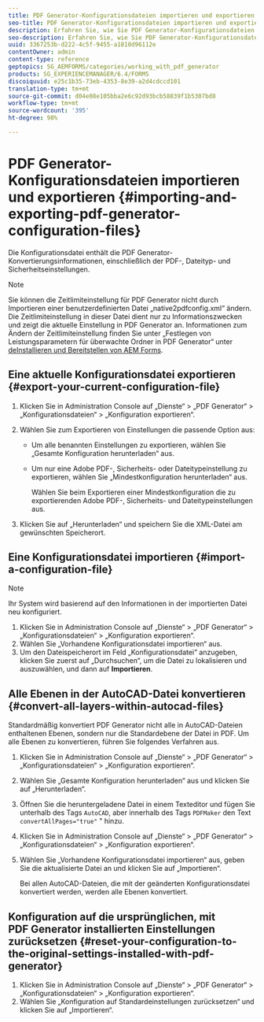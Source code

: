 ```yaml
---
title: PDF Generator-Konfigurationsdateien importieren und exportieren
seo-title: PDF Generator-Konfigurationsdateien importieren und exportieren
description: Erfahren Sie, wie Sie PDF Generator-Konfigurationsdateien importieren und exportieren.
seo-description: Erfahren Sie, wie Sie PDF Generator-Konfigurationsdateien importieren und exportieren.
uuid: 3367253b-d222-4c5f-9455-a1810d96112e
contentOwner: admin
content-type: reference
geptopics: SG_AEMFORMS/categories/working_with_pdf_generator
products: SG_EXPERIENCEMANAGER/6.4/FORMS
discoiquuid: e25c1b35-73eb-4353-8e39-a2d4cdccd101
translation-type: tm+mt
source-git-commit: d04e08e105bba2e6c92d93bcb58839f1b5307bd8
workflow-type: tm+mt
source-wordcount: '395'
ht-degree: 98%

---
```



# PDF Generator-Konfigurationsdateien importieren und exportieren {#importing-and-exporting-pdf-generator-configuration-files}

Die Konfigurationsdatei enthält die PDF Generator-Konvertierungsinformationen, einschließlich der PDF-, Dateityp- und Sicherheitseinstellungen.

>[!NOTE]
>
>Sie können die Zeitlimiteinstellung für PDF Generator nicht durch Importieren einer benutzerdefinierten Datei „native2pdfconfig.xml“ ändern. Die Zeitlimiteinstellung in dieser Datei dient nur zu Informationszwecken und zeigt die aktuelle Einstellung in PDF Generator an. Informationen zum Ändern der Zeitlimiteinstellung finden Sie unter „Festlegen von Leistungsparametern für überwachte Ordner in PDF Generator“ unter [deInstallieren und Bereitstellen von AEM Forms](https://www.adobe.com/go/learn_aemforms_installJBoss_63).

## Eine aktuelle Konfigurationsdatei exportieren {#export-your-current-configuration-file}

1. Klicken Sie in Administration Console auf „Dienste“ > „PDF Generator“ > „Konfigurationsdateien“ > „Konfiguration exportieren“.
1. Wählen Sie zum Exportieren von Einstellungen die passende Option aus:

   * Um alle benannten Einstellungen zu exportieren, wählen Sie „Gesamte Konfiguration herunterladen“ aus.
   * Um nur eine Adobe PDF-, Sicherheits- oder Dateitypeinstellung zu exportieren, wählen Sie „Mindestkonfiguration herunterladen“ aus.

      Wählen Sie beim Exportieren einer Mindestkonfiguration die zu exportierenden Adobe PDF-, Sicherheits- und Dateitypeinstellungen aus.

1. Klicken Sie auf „Herunterladen“ und speichern Sie die XML-Datei am gewünschten Speicherort.

## Eine Konfigurationsdatei importieren  {#import-a-configuration-file}

>[!NOTE]
>
>Ihr System wird basierend auf den Informationen in der importierten Datei neu konfiguriert.

1. Klicken Sie in Administration Console auf „Dienste“ > „PDF Generator“ > „Konfigurationsdateien“ > „Konfiguration exportieren“.
1. Wählen Sie „Vorhandene Konfigurationsdatei importieren“ aus.
1. Um den Dateispeicherort im Feld „Konfigurationsdatei“ anzugeben, klicken Sie zuerst auf „Durchsuchen“, um die Datei zu lokalisieren und auszuwählen, und dann auf **Importieren**.

## Alle Ebenen in der AutoCAD-Datei konvertieren  {#convert-all-layers-within-autocad-files}

Standardmäßig konvertiert PDF Generator nicht alle in AutoCAD-Dateien enthaltenen Ebenen, sondern nur die Standardebene der Datei in PDF. Um alle Ebenen zu konvertieren, führen Sie folgendes Verfahren aus.

1. Klicken Sie in Administration Console auf „Dienste“ > „PDF Generator“ > „Konfigurationsdateien“ > „Konfiguration exportieren“.
1. Wählen Sie „Gesamte Konfiguration herunterladen“ aus und klicken Sie auf „Herunterladen“.
1. Öffnen Sie die heruntergeladene Datei in einem Texteditor und fügen Sie unterhalb des Tags `AutoCAD`, aber innerhalb des Tags `PDFMaker` den Text `convertAllPages="true"` &quot; hinzu.
1. Klicken Sie in Administration Console auf „Dienste“ > „PDF Generator“ > „Konfigurationsdateien“ > „Konfiguration exportieren“.
1. Wählen Sie „Vorhandene Konfigurationsdatei importieren“ aus, geben Sie die aktualisierte Datei an und klicken Sie auf „Importieren“.

   Bei allen AutoCAD-Dateien, die mit der geänderten Konfigurationsdatei konvertiert werden, werden alle Ebenen konvertiert.

## Konfiguration auf die ursprünglichen, mit PDF Generator installierten Einstellungen zurücksetzen  {#reset-your-configuration-to-the-original-settings-installed-with-pdf-generator}

1. Klicken Sie in Administration Console auf „Dienste“ > „PDF Generator“ > „Konfigurationsdateien“ > „Konfiguration exportieren“.
1. Wählen Sie „Konfiguration auf Standardeinstellungen zurücksetzen“ und klicken Sie auf „Importieren“.

